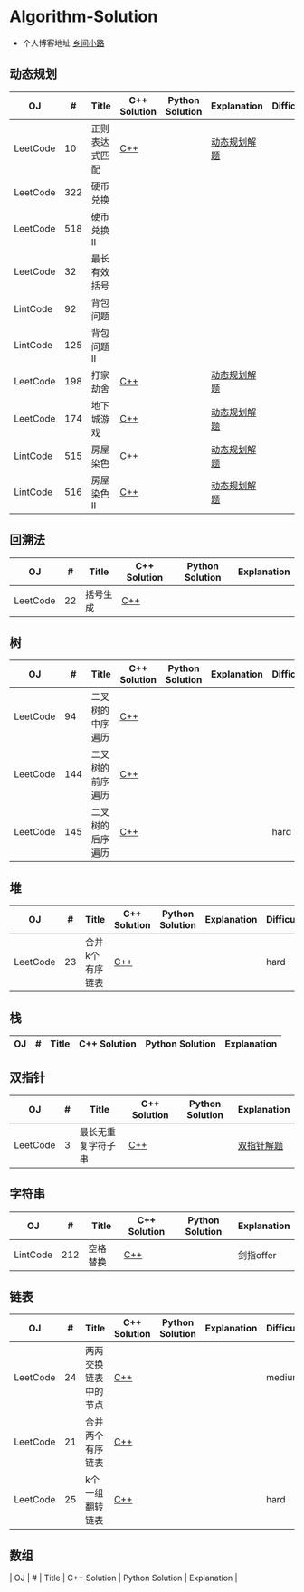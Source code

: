# Algorithm-Solution

- 个人博客地址 [乡间小路](http://www.flyrie.top)

## 动态规划
| OJ       | #   | Title          | C++ Solution                                                                                                                   | Python Solution | Explanation                                                                           | Difficuty |
| -------- | --- | -------------- | ------------------------------------------------------------------------------------------------------------------------------ | --------------- | ------------------------------------------------------------------------------------- | --------- |
| LeetCode | 10  | 正则表达式匹配 | [C++](https://github.com/feipxyz/Algorithm-Solution/blob/master/Dynamic%20Programming/RegularExpressionMatching.cpp)           |                 | [动态规划解题](http://flyrie.top/2018/08/15/Dynamic_Programming_Algorithm_Solutions/) |           |
| LeetCode | 322 | 硬币兑换       |                                                                                                                                |                 |                                                                                       |           |
| LeetCode | 518 | 硬币兑换 II    |                                                                                                                                |                 |                                                                                       |           |
| LeetCode | 32  | 最长有效括号   |                                                                                                                                |                 |                                                                                       |           |
| LintCode | 92  | 背包问题       |                                                                                                                                |                 |                                                                                       |           |
| LintCode | 125 | 背包问题 II    |                                                                                                                                |                 |                                                                                       |           |
| LeetCode | 198 | 打家劫舍       | [C++](https://github.com/feipxyz/Algorithm-Solution/blob/master/Dynamic%20Programming/HouseRobber.cpp)                         |                 | [动态规划解题](http://flyrie.top/2018/08/15/Dynamic_Programming_Algorithm_Solutions/) |           |
| LeetCode | 174 | 地下城游戏     | [C++](https://github.com/feipxyz/Algorithm-Solution/blob/master/Dynamic%20Programming/DungeonGame.cpp)                         |                 | [动态规划解题](http://flyrie.top/2018/08/15/Dynamic_Programming_Algorithm_Solutions/) |           |
| LintCode | 515 | 房屋染色       | [C++](https://github.com/feipxyz/Algorithm-Solution/blob/master/Dynamic%20Programming/PaintHouse.cpp)                          |                 | [动态规划解题](http://flyrie.top/2018/08/15/Dynamic_Programming_Algorithm_Solutions/) |           |
| LintCode | 516 | 房屋染色 II    | [C++](https://github.com/feipxyz/Algorithm-Solution/blob/master/Two%20Pointers/LongestSubstringWithoutRepeatingCharacters.cpp) |                 | [动态规划解题](http://flyrie.top/2018/08/15/Dynamic_Programming_Algorithm_Solutions/) |           |

## 回溯法
| OJ       | #   | Title    | C++ Solution                                                                                       | Python Solution | Explanation |
| -------- | --- | -------- | -------------------------------------------------------------------------------------------------- | --------------- | ----------- |
| LeetCode | 22  | 括号生成 | [C++](https://github.com/feipxyz/Algorithm-Solution/blob/master/BackTrack/GenerateParenthesis.cpp) |                 |             |

## 树
| OJ       | #   | Title            | C++ Solution                                                                                           | Python Solution | Explanation | Difficuty |
| -------- | --- | ---------------- | ------------------------------------------------------------------------------------------------------ | --------------- | ----------- | --------- |
| LeetCode | 94  | 二叉树的中序遍历 | [C++](https://github.com/feipxyz/Algorithm-Solution/blob/master/Tree/BinaryTreeInorderTraversal.cpp)   |                 |             |           |
| LeetCode | 144 | 二叉树的前序遍历 | [C++](https://github.com/feipxyz/Algorithm-Solution/blob/master/Tree/BinaryTreePreorderTraversal.cpp)  |                 |             |           |
| LeetCode | 145 | 二叉树的后序遍历 | [C++](https://github.com/feipxyz/Algorithm-Solution/blob/master/Tree/BinaryTreePostorderTraversal.cpp) |                 |             | hard      |

## 堆
| OJ       | #   | Title           | C++ Solution                                                                                | Python Solution | Explanation | Difficuty |
| -------- | --- | --------------- | ------------------------------------------------------------------------------------------- | --------------- | ----------- | --------- |
| LeetCode | 23  | 合并k个有序链表 | [C++](https://github.com/feipxyz/Algorithm-Solution/blob/master/Heap/MergekSortedLists.cpp) |                 |             | hard      |


## 栈
| OJ       | #   | Title        | C++ Solution | Python Solution | Explanation |
| -------- | --- | ------------ | ------------ | --------------- | ----------- |

## 双指针
| OJ       | #   | Title              | C++ Solution                                                                                                                   | Python Solution | Explanation                                                                  |
| -------- | --- | ------------------ | ------------------------------------------------------------------------------------------------------------------------------ | --------------- | ---------------------------------------------------------------------------- |
| LeetCode | 3   | 最长无重复字符子串 | [C++](https://github.com/feipxyz/Algorithm-Solution/blob/master/Two%20Pointers/LongestSubstringWithoutRepeatingCharacters.cpp) |                 | [双指针解题](http://flyrie.top/2018/08/15/Two_Pointers_Algorithm_Solutions/) |

## 字符串
| OJ       | #   | Title    | C++ Solution                                                                                 | Python Solution | Explanation |
| -------- | --- | -------- | -------------------------------------------------------------------------------------------- | --------------- | ----------- |
| LintCode | 212 | 空格替换 | [C++](https://github.com/feipxyz/Algorithm-Solution/blob/master/String/SpaceReplacement.cpp) |                 | 剑指offer   |

## 链表
| OJ       | #   | Title                | C++ Solution                                                                                            | Python Solution | Explanation | Difficuty |
| -------- | --- | -------------------- | ------------------------------------------------------------------------------------------------------- | --------------- | ----------- | --------- |
| LeetCode | 24  | 两两交换链表中的节点 | [C++](https://github.com/feipxyz/Algorithm-Solution/blob/master/Linked%20List/SwapNodesInPairs.cpp)     |                 |             | medium    |
| LeetCode | 21  | 合并两个有序链表     | [C++](https://github.com/feipxyz/Algorithm-Solution/blob/master/Linked%20List/MergeTwoSortedLists.cpp)  |                 |             |           |
| LeetCode | 25  | k个一组翻转链表      | [C++](https://github.com/feipxyz/Algorithm-Solution/blob/master/Linked%20List/ReverseNodesInkGroup.cpp) |                 |             | hard      |

## 数组
| OJ       | #   | Title                       | C++ Solution | Python Solution | Explanation |
